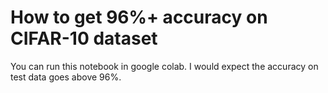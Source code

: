# How to get 96%+ accuracy on CIFAR-10 dataset

You can run this notebook in google colab. I would expect the accuracy on test data goes above 96%.
